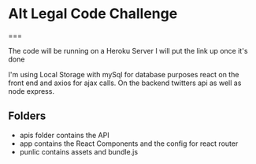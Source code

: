 # Alt Legal Code Challenge
===

The code will be running on a Heroku Server I will put the link up once it's done

I'm using Local Storage with mySql for database purposes react on the front end
and axios for ajax calls. On the backend twitters api as well as node express. 


## Folders
- apis folder contains the API
- app contains the React Components and the config for react router
- punlic contains assets and bundle.js

